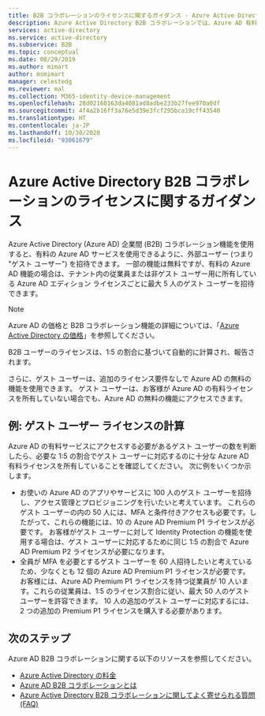 ```yaml
---
title: B2B コラボレーションのライセンスに関するガイダンス - Azure Active Directory | Microsoft Docs
description: Azure Active Directory B2B コラボレーションでは、Azure AD 有料ライセンスは必要ありませんが、B2B ゲスト ユーザー用の有料機能を利用することもできます。
services: active-directory
ms.service: active-directory
ms.subservice: B2B
ms.topic: conceptual
ms.date: 08/29/2019
ms.author: mimart
author: msmimart
manager: celestedg
ms.reviewer: mal
ms.collection: M365-identity-device-management
ms.openlocfilehash: 28d02160163da4081ad8adbe233b27fee970a0df
ms.sourcegitcommit: 4f4a2b16ff3a76e5d39e3fcf295bca19cff43540
ms.translationtype: HT
ms.contentlocale: ja-JP
ms.lasthandoff: 10/30/2020
ms.locfileid: "93061679"
---
```

# <a name="azure-active-directory-b2b-collaboration-licensing-guidance"></a>Azure Active Directory B2B コラボレーションのライセンスに関するガイダンス

Azure Active Directory (Azure AD) 企業間 (B2B) コラボレーション機能を使用すると、有料の Azure AD サービスを使用できるように、外部ユーザー (つまり "ゲスト ユーザー") を招待できます。 一部の機能は無料ですが、有料の Azure AD 機能の場合は、テナント内の従業員または非ゲスト ユーザー用に所有している Azure AD エディション ライセンスごとに最大 5 人のゲスト ユーザーを招待できます。

> [!NOTE]
> Azure AD の価格と B2B コラボレーション機能の詳細については、「[Azure Active Directory の価格](https://azure.microsoft.com/pricing/details/active-directory/)」を参照してください。

B2B ユーザーのライセンスは、1:5 の割合に基づいて自動的に計算され、報告されます。 

さらに、ゲスト ユーザーは、追加のライセンス要件なしで Azure AD の無料の機能を使用できます。 ゲスト ユーザーは、お客様が Azure AD の有料ライセンスを所有していない場合でも、Azure AD の無料の機能にアクセスできます。 

## <a name="examples-calculating-guest-user-licenses"></a>例: ゲスト ユーザー ライセンスの計算
Azure AD の有料サービスにアクセスする必要があるゲスト ユーザーの数を判断したら、必要な 1:5 の割合でゲスト ユーザーに対応するのに十分な Azure AD 有料ライセンスを所有していることを確認してください。 次に例をいくつか示します。

- お使いの Azure AD のアプリやサービスに 100 人のゲスト ユーザーを招待し、アクセス管理とプロビジョニングを行いたいと考えています。 これらのゲスト ユーザーの内の 50 人には、MFA と条件付きアクセスも必要です。したがって、これらの機能には、10 の Azure AD Premium P1 ライセンスが必要です。 お客様がゲスト ユーザーに対して Identity Protection の機能を使用する場合は、ゲスト ユーザーに対応するために同じ 1:5 の割合で Azure AD Premium P2 ライセンスが必要になります。
- 全員が MFA を必要とするゲスト ユーザーを 60 人招待したいと考えているため、少なくとも 12 個の Azure AD Premium P1 ライセンスが必要です。 お客様には、Azure AD Premium P1 ライセンスを持つ従業員が 10 人います。これらの従業員は、1:5 のライセンス割合に従い、最大 50 人のゲスト ユーザーを許容できます。 10 人の追加のゲスト ユーザーに対応するには、2 つの追加の Premium P1 ライセンスを購入する必要があります。

## <a name="next-steps"></a>次のステップ

Azure AD B2B コラボレーションに関する以下のリソースを参照してください。

* [Azure Active Directory の料金](https://azure.microsoft.com/pricing/details/active-directory/)
* [Azure AD B2B コラボレーションとは](what-is-b2b.md)
* [Azure Active Directory B2B コラボレーションに関してよく寄せられる質問 (FAQ)](faq.md)
